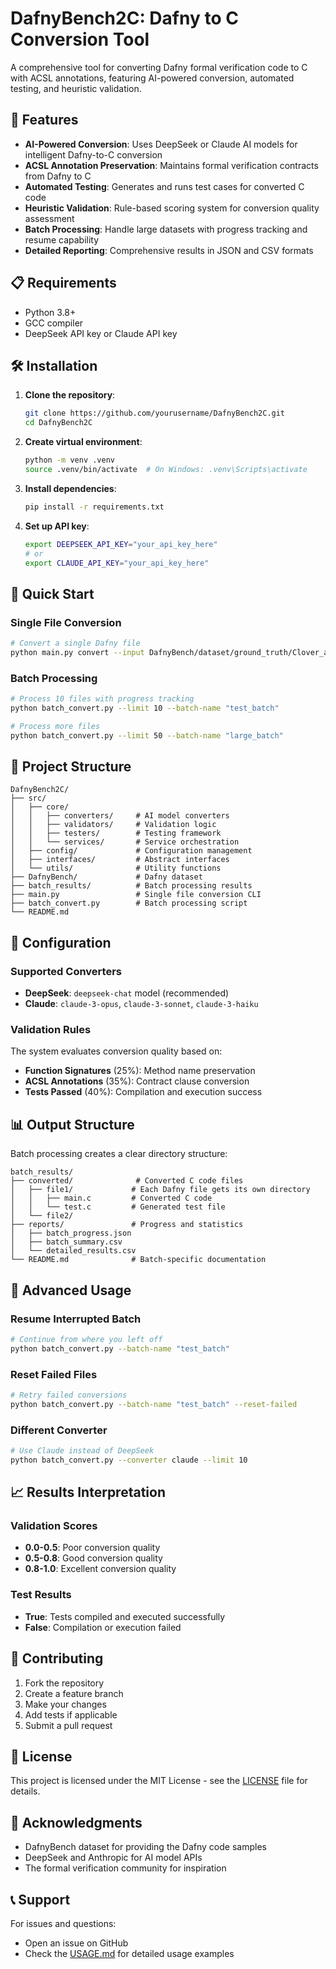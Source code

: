 # DafnyBench2C: Dafny to C Conversion Tool

A comprehensive tool for converting Dafny formal verification code to C with ACSL annotations, featuring AI-powered conversion, automated testing, and heuristic validation.

## 🚀 Features

- **AI-Powered Conversion**: Uses DeepSeek or Claude AI models for intelligent Dafny-to-C conversion
- **ACSL Annotation Preservation**: Maintains formal verification contracts from Dafny to C
- **Automated Testing**: Generates and runs test cases for converted C code
- **Heuristic Validation**: Rule-based scoring system for conversion quality assessment
- **Batch Processing**: Handle large datasets with progress tracking and resume capability
- **Detailed Reporting**: Comprehensive results in JSON and CSV formats

## 📋 Requirements

- Python 3.8+
- GCC compiler
- DeepSeek API key or Claude API key

## 🛠️ Installation

1. **Clone the repository**:
   ```bash
   git clone https://github.com/yourusername/DafnyBench2C.git
   cd DafnyBench2C
   ```

2. **Create virtual environment**:
   ```bash
   python -m venv .venv
   source .venv/bin/activate  # On Windows: .venv\Scripts\activate
   ```

3. **Install dependencies**:
   ```bash
   pip install -r requirements.txt
   ```

4. **Set up API key**:
   ```bash
   export DEEPSEEK_API_KEY="your_api_key_here"
   # or
   export CLAUDE_API_KEY="your_api_key_here"
   ```

## 🎯 Quick Start

### Single File Conversion

```bash
# Convert a single Dafny file
python main.py convert --input DafnyBench/dataset/ground_truth/Clover_abs.dfy --output converted_output --converter deepseek
```

### Batch Processing

```bash
# Process 10 files with progress tracking
python batch_convert.py --limit 10 --batch-name "test_batch"

# Process more files
python batch_convert.py --limit 50 --batch-name "large_batch"
```

## 📁 Project Structure

```
DafnyBench2C/
├── src/
│   ├── core/
│   │   ├── converters/     # AI model converters
│   │   ├── validators/     # Validation logic
│   │   ├── testers/        # Testing framework
│   │   └── services/       # Service orchestration
│   ├── config/             # Configuration management
│   ├── interfaces/         # Abstract interfaces
│   └── utils/              # Utility functions
├── DafnyBench/             # Dafny dataset
├── batch_results/          # Batch processing results
├── main.py                 # Single file conversion CLI
├── batch_convert.py        # Batch processing script
└── README.md
```

## 🔧 Configuration

### Supported Converters

- **DeepSeek**: `deepseek-chat` model (recommended)
- **Claude**: `claude-3-opus`, `claude-3-sonnet`, `claude-3-haiku`

### Validation Rules

The system evaluates conversion quality based on:
- **Function Signatures** (25%): Method name preservation
- **ACSL Annotations** (35%): Contract clause conversion
- **Tests Passed** (40%): Compilation and execution success

## 📊 Output Structure

Batch processing creates a clear directory structure:

```
batch_results/
├── converted/              # Converted C code files
│   ├── file1/             # Each Dafny file gets its own directory
│   │   ├── main.c         # Converted C code
│   │   └── test.c         # Generated test file
│   └── file2/
├── reports/               # Progress and statistics
│   ├── batch_progress.json
│   ├── batch_summary.csv
│   └── detailed_results.csv
└── README.md              # Batch-specific documentation
```

## 🚀 Advanced Usage

### Resume Interrupted Batch

```bash
# Continue from where you left off
python batch_convert.py --batch-name "test_batch"
```

### Reset Failed Files

```bash
# Retry failed conversions
python batch_convert.py --batch-name "test_batch" --reset-failed
```

### Different Converter

```bash
# Use Claude instead of DeepSeek
python batch_convert.py --converter claude --limit 10
```

## 📈 Results Interpretation

### Validation Scores

- **0.0-0.5**: Poor conversion quality
- **0.5-0.8**: Good conversion quality
- **0.8-1.0**: Excellent conversion quality

### Test Results

- **True**: Tests compiled and executed successfully
- **False**: Compilation or execution failed

## 🤝 Contributing

1. Fork the repository
2. Create a feature branch
3. Make your changes
4. Add tests if applicable
5. Submit a pull request

## 📄 License

This project is licensed under the MIT License - see the [LICENSE](LICENSE) file for details.

## 🙏 Acknowledgments

- DafnyBench dataset for providing the Dafny code samples
- DeepSeek and Anthropic for AI model APIs
- The formal verification community for inspiration

## 📞 Support

For issues and questions:
- Open an issue on GitHub
- Check the [USAGE.md](USAGE.md) for detailed usage examples
